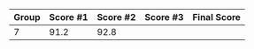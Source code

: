 
Group | Score #1 | Score #2 | Score #3 | Final Score
----- | -------- | -------- | -------- | -----------
7     | 91.2 | 92.8 | |
